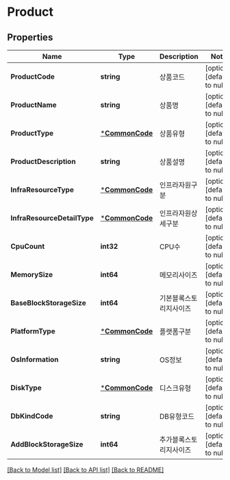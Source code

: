 # Product

## Properties
Name | Type | Description | Notes
------------ | ------------- | ------------- | -------------
**ProductCode** | **string** | 상품코드 | [optional] [default to null]
**ProductName** | **string** | 상품명 | [optional] [default to null]
**ProductType** | [***CommonCode**](CommonCode.md) | 상품유형 | [optional] [default to null]
**ProductDescription** | **string** | 상품설명 | [optional] [default to null]
**InfraResourceType** | [***CommonCode**](CommonCode.md) | 인프라자원구분 | [optional] [default to null]
**InfraResourceDetailType** | [***CommonCode**](CommonCode.md) | 인프라자원상세구분 | [optional] [default to null]
**CpuCount** | **int32** | CPU수 | [optional] [default to null]
**MemorySize** | **int64** | 메모리사이즈 | [optional] [default to null]
**BaseBlockStorageSize** | **int64** | 기본블록스토리지사이즈 | [optional] [default to null]
**PlatformType** | [***CommonCode**](CommonCode.md) | 플랫폼구분 | [optional] [default to null]
**OsInformation** | **string** | OS정보 | [optional] [default to null]
**DiskType** | [***CommonCode**](CommonCode.md) | 디스크유형 | [optional] [default to null]
**DbKindCode** | **string** | DB유형코드 | [optional] [default to null]
**AddBlockStorageSize** | **int64** | 추가블록스토리지사이즈 | [optional] [default to null]

[[Back to Model list]](../README.md#documentation-for-models) [[Back to API list]](../README.md#documentation-for-api-endpoints) [[Back to README]](../README.md)



